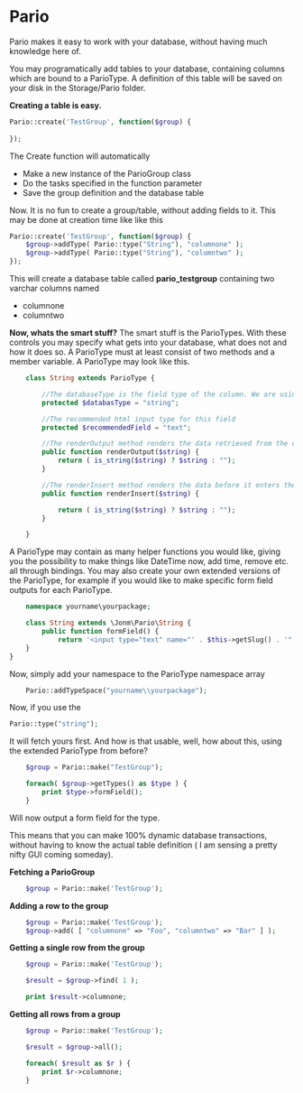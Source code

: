 Pario
=====

Pario makes it easy to work with your database, without having much knowledge here of.

You may programatically add tables to your database, containing columns which are bound to a ParioType. A definition of this table will be saved on your disk in the Storage/Pario folder.

**Creating a table is easy.**
```php
Pario::create('TestGroup', function($group) {
	
});
```
The Create function will automatically
- Make a new instance of the ParioGroup class
- Do the tasks specified in the function parameter
- Save the group definition and the database table

Now. It is no fun to create a group/table, without adding fields to it. This may be done at creation time like like this
```php
Pario::create('TestGroup', function($group) {
	$group->addType( Pario::type("String"), "columnone" );
	$group->addType( Pario::type("String"), "columntwo" );
});
```
This will create a database table called **pario_testgroup** containing two varchar columns named
- columnone
- columntwo

**Now, whats the smart stuff?**
The smart stuff is the ParioTypes. With these controls you may specify what gets into your database, what does not and how it does so.
A ParioType must at least consist of two methods and a member variable. A ParioType may look like this.

```php
	class String extends ParioType {

		//The databaseType is the field type of the column. We are using the Laravel Schema types here.
		protected $databasType = "string";

		//The recommended html input type for this field
		protected $recommendedField = "text";

		//The renderOutput method renders the data retrieved from the database, before returning it.
		public function renderOutput($string) {
			return ( is_string($string) ? $string : "");
		}

		//The renderInsert method renders the data before it enters the database.
		public function renderInsert($string) {

			return ( is_string($string) ? $string : "");
		}

	}
```

A ParioType may contain as many helper functions you would like, giving you the possibility to make things like DateTime now, add time, remove etc. all through bindings.
You may also create your own extended versions of the ParioType, for example if you would like to make specific form field outputs for each ParioType.

```php
	namespace yourname\yourpackage;

	class String extends \Jonm\Pario\String {
		public function formField() {
			return '<input type="text" name="' . $this->getSlug() . '" />';
	}
}

```
Now, simply add your namespace to the ParioType namespace array
```php
	Pario::addTypeSpace("yourname\\yourpackage");
```
Now, if you use the
```php
Pario::type("string");
```
It will fetch yours first.
And how is that usable, well, how about this, using the extended ParioType from before?

```php
	$group = Pario::make("TestGroup");

	foreach( $group->getTypes() as $type ) {
		print $type->formField();
	}
```
Will now output a form field for the type.

This means that you can make 100% dynamic database transactions, without having to know the actual table definition ( I am sensing a pretty nifty GUI coming someday).



**Fetching a ParioGroup**
```php
	$group = Pario::make('TestGroup');
```
**Adding a row to the group**
```php
	$group = Pario::make('TestGroup');
	$group->add( [ "columnone" => "Foo", "columntwo" => "Bar" ] );
```

**Getting a single row from the group**
```php
	$group = Pario::make('TestGroup');

	$result = $group->find( 1 );

	print $result->columnone;

```

**Getting all rows from a group**
```php
	$group = Pario::make('TestGroup');

	$result = $group->all();

	foreach( $result as $r ) {
		print $r->columnone;
	}

```
